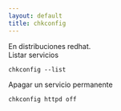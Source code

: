 ```yaml
---
layout: default
title: chkconfig
---
```

En distribuciones redhat.  
Listar servicios

    chkconfig --list

Apagar un servicio permanente

    chkconfig httpd off
